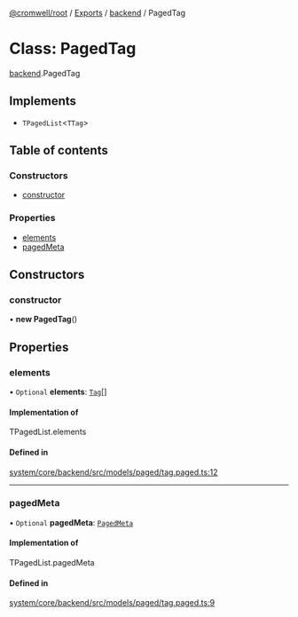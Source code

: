 [@cromwell/root](../README.md) / [Exports](../modules.md) / [backend](../modules/backend.md) / PagedTag

# Class: PagedTag

[backend](../modules/backend.md).PagedTag

## Implements

- `TPagedList`<`TTag`\>

## Table of contents

### Constructors

- [constructor](#constructor)

### Properties

- [elements](#elements)
- [pagedMeta](#pagedmeta)

## Constructors

### constructor

• **new PagedTag**()

## Properties

### elements

• `Optional` **elements**: [`Tag`](backend.Tag.md)[]

#### Implementation of

TPagedList.elements

#### Defined in

[system/core/backend/src/models/paged/tag.paged.ts:12](https://github.com/CromwellCMS/Cromwell/blob/master/system/core/backend/src/models/paged/tag.paged.ts#L12)

___

### pagedMeta

• `Optional` **pagedMeta**: [`PagedMeta`](backend.PagedMeta.md)

#### Implementation of

TPagedList.pagedMeta

#### Defined in

[system/core/backend/src/models/paged/tag.paged.ts:9](https://github.com/CromwellCMS/Cromwell/blob/master/system/core/backend/src/models/paged/tag.paged.ts#L9)
